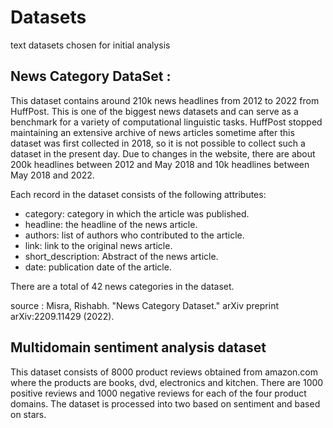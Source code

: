 # Datasets
text datasets chosen for initial analysis
## News Category DataSet : 

This dataset contains around 210k news headlines from 2012 to 2022 from HuffPost. This is one of the biggest news datasets and can serve as a benchmark for a variety of computational linguistic tasks. HuffPost stopped maintaining an extensive archive of news articles sometime after this dataset was first collected in 2018, so it is not possible to collect such a dataset in the present day. Due to changes in the website, there are about 200k headlines between 2012 and May 2018 and 10k headlines between May 2018 and 2022.

Each record in the dataset consists of the following attributes:

- category: category in which the article was published.
- headline: the headline of the news article.
- authors: list of authors who contributed to the article.
- link: link to the original news article.
- short_description: Abstract of the news article.
- date: publication date of the article. 

There are a total of 42 news categories in the dataset.

source : Misra, Rishabh. "News Category Dataset." arXiv preprint arXiv:2209.11429 (2022).

## Multidomain sentiment analysis dataset

This dataset consists of 8000 product reviews obtained from amazon.com where the products are books, dvd, electronics and kitchen. 
There are 1000 positive reviews and 1000 negative reviews for each of the four product domains. The dataset is processed into
two based on sentiment and based on stars.


